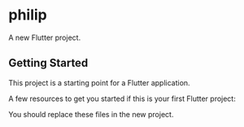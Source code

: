 # philip

A new Flutter project.

## Getting Started

This project is a starting point for a Flutter application.

A few resources to get you started if this is your first Flutter project:

You should replace these files in the new project.
